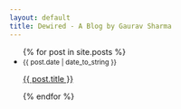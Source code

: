 ```yaml
---
layout: default
title: Dewired - A Blog by Gaurav Sharma
---
```



<ul class="list-group list-group-flush">
  {% for post in site.posts %}
  <li class="list-group-item bg-body">
    <small class="text-muted">{{ post.date | date_to_string }}</small>
    <p class="h5"><a href="{{ post.url }}">{{ post.title }}</a></p>
    <!-- <small>{{ post.excerpt }}</small> -->
  </li>
  {% endfor %}
</ul>